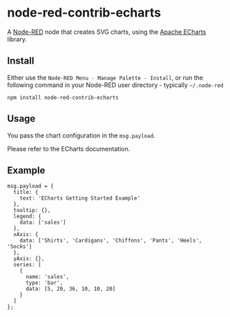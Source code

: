# node-red-contrib-echarts

A [Node-RED](https://nodered.org/) node that creates SVG charts, using the [Apache ECharts](https://echarts.apache.org/) library.

## Install

Either use the `Node-RED Menu - Manage Palette - Install`, or run the following command in your Node-RED user directory - typically `~/.node-red`

    npm install node-red-contrib-echarts

## Usage

You pass the chart configuration in the `msg.payload`.

Please refer to the ECharts documentation.

## Example

~~~
msg.payload = {
  title: {
    text: 'ECharts Getting Started Example'
  },
  tooltip: {},
  legend: {
    data: ['sales']
  },
  xAxis: {
    data: ['Shirts', 'Cardigans', 'Chiffons', 'Pants', 'Heels', 'Socks']
  },
  yAxis: {},
  series: [
    {
      name: 'sales',
      type: 'bar',
      data: [5, 20, 36, 10, 10, 20]
    }
  ]
};
~~~

